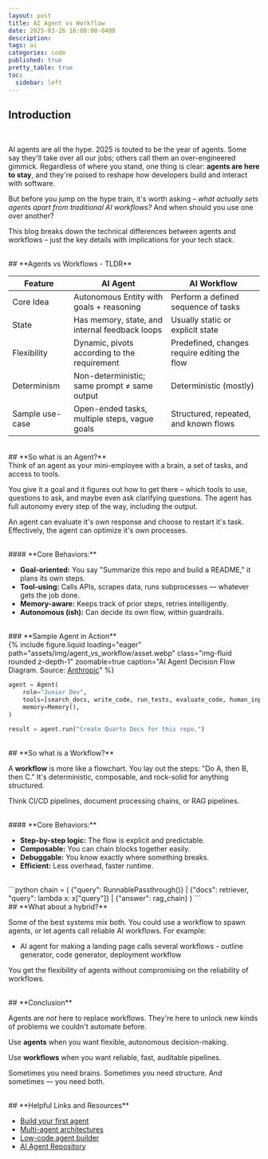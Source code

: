 ```yaml
---
layout: post
title: AI Agent vs Workflow
date: 2025-03-26 16:00:00-0400
description:
tags: ai
categories: code
published: true
pretty_table: true
toc:
  sidebar: left
---
```


## **Introduction**
<br>

AI agents are all the hype. 2025 is touted to be the year of agents. Some say they'll take over all our jobs; others call them an over-engineered gimmick. Regardless of where you stand, one thing is clear: **agents are here to stay**, and they're poised to reshape how developers build and interact with software.

But before you jump on the hype train, it's worth asking – *what actually sets agents apart from traditional AI workflows?* And when should you use one over another? 

This blog breaks down the technical differences between agents and workflows – just the key details with implications for your tech stack.

<br>
## **Agents vs Workflows - TLDR**
<br>

| **Feature** | **AI Agent** | **AI Workflow** |
| --- | --- | --- |
| Core Idea | Autonomous Entity with goals + reasoning | Perform a defined sequence of tasks |
| State | Has memory, state, and internal feedback loops | Usually static or explicit state |
| Flexibility | Dynamic, pivots according to the requirement | Predefined, changes require editing the flow |
| Determinism | Non-deterministic; same prompt ≠ same output | Deterministic (mostly) |
| Sample use-case | Open-ended tasks, multiple steps, vague goals | Structured, repeated, and known flows |

<br>
## **So what is an Agent?**
<br>
Think of an agent as your mini-employee with a brain, a set of tasks, and access to tools.

You give it a goal and it figures out how to get there – which tools to use, questions to ask, and maybe even ask clarifying questions. The agent has full autonomy every step of the way, including the output.  

An agent can evaluate it's own response and choose to restart it's task. Effectively, the agent can optimize it's own processes.

<br>
#### **Core Behaviors:**

- **Goal-oriented:** You say "Summarize this repo and build a README," it plans its own steps.
- **Tool-using:** Calls APIs, scrapes data, runs subprocesses — whatever gets the job done.
- **Memory-aware:** Keeps track of prior steps, retries intelligently.
- **Autonomous (ish):** Can decide its own flow, within guardrails.

<br>
### **Sample Agent in Action**
<br>
<div class="row mt-3">
    <div class="col-sm mt-3 mt-md-0">
        {% include figure.liquid loading="eager" path="assets/img/agent_vs_workflow/asset.webp" class="img-fluid rounded z-depth-1" zoomable=true caption="AI Agent Decision Flow Diagram. Source: <a href='https://www.anthropic.com/engineering/building-effective-agents'>Anthropic</a>" %}
    </div>
</div>

```python
agent = Agent(
    role="Junior Dev",
    tools=[search_docs, write_code, run_tests, evaluate_code, human_input],
    memory=Memory(),
)

result = agent.run("Create Quarto Docs for this repo.")
```

<br>
## **So what is a Workflow?**
<br>

A **workflow** is more like a flowchart. You lay out the steps: "Do A, then B, then C." It's deterministic, composable, and rock-solid for anything structured.

Think CI/CD pipelines, document processing chains, or RAG pipelines. 

<br>
#### **Core Behaviors:**

- **Step-by-step logic:** The flow is explicit and predictable.
- **Composable:** You can chain blocks together easily.
- **Debuggable:** You know exactly where something breaks.
- **Efficient:** Less overhead, faster runtime.
  
<br>
```python
chain = (
    {"query": RunnablePassthrough()}
    | {"docs": retriever, "query": lambda x: x["query"]}
    | {"answer": rag_chain}
)
```

<br>
## **What about a hybrid?**
<br>

Some of the best systems mix both. You could use a workflow to spawn agents, or let agents call reliable AI workflows. For example:

- AI agent for making a landing page calls several workflows - outline generator, code generator, deployment workflow

You get the flexibility of agents without compromising on the reliability of workflows.

<br>
## **Conclusion**
<br>

Agents are *not* here to replace workflows. They're here to unlock new kinds of problems we couldn't automate before.

Use **agents** when you want flexible, autonomous decision-making.

Use **workflows** when you want reliable, fast, auditable pipelines.

Sometimes you need brains. Sometimes you need structure. And sometimes — you need both.

<br>
## **Helpful Links and Resources**
<br>

- [Build your first agent](https://www.youtube.com/watch?v=tx5OapbK-8A)
- [Multi-agent architectures](https://www.youtube.com/watch?v=4nZl32FwU-o)
- [Low-code agent builder](https://www.langflow.org/)
- [AI Agent Repository](https://github.com/e2b-dev/awesome-ai-agents)